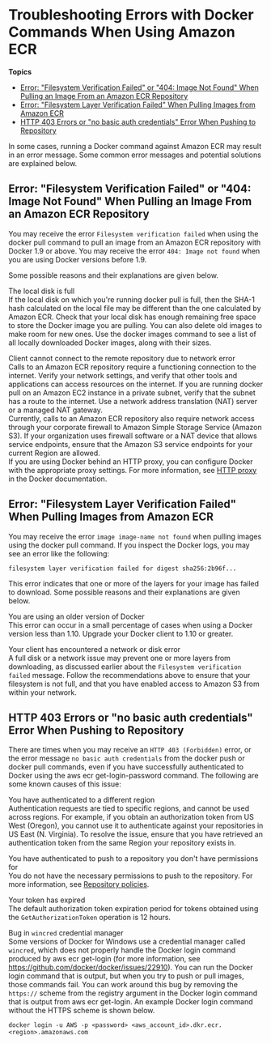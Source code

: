 # Troubleshooting Errors with Docker Commands When Using Amazon ECR<a name="common-errors-docker"></a>

**Topics**
+ [Error: "Filesystem Verification Failed" or "404: Image Not Found" When Pulling an Image From an Amazon ECR Repository](#error-filesystem-verification-failed)
+ [Error: "Filesystem Layer Verification Failed" When Pulling Images from Amazon ECR](#error-filesystem-layer-verification)
+ [HTTP 403 Errors or "no basic auth credentials" Error When Pushing to Repository](#error-403)

In some cases, running a Docker command against Amazon ECR may result in an error message\. Some common error messages and potential solutions are explained below\. 

## Error: "Filesystem Verification Failed" or "404: Image Not Found" When Pulling an Image From an Amazon ECR Repository<a name="error-filesystem-verification-failed"></a>

You may receive the error `Filesystem verification failed` when using the docker pull command to pull an image from an Amazon ECR repository with Docker 1\.9 or above\. You may receive the error `404: Image not found` when you are using Docker versions before 1\.9\. 

Some possible reasons and their explanations are given below\.

The local disk is full  
If the local disk on which you're running docker pull is full, then the SHA\-1 hash calculated on the local file may be different than the one calculated by Amazon ECR\. Check that your local disk has enough remaining free space to store the Docker image you are pulling\. You can also delete old images to make room for new ones\. Use the docker images command to see a list of all locally downloaded Docker images, along with their sizes\. 

Client cannot connect to the remote repository due to network error  
Calls to an Amazon ECR repository require a functioning connection to the internet\. Verify your network settings, and verify that other tools and applications can access resources on the internet\. If you are running docker pull on an Amazon EC2 instance in a private subnet, verify that the subnet has a route to the internet\. Use a network address translation \(NAT\) server or a managed NAT gateway\.  
Currently, calls to an Amazon ECR repository also require network access through your corporate firewall to Amazon Simple Storage Service \(Amazon S3\)\. If your organization uses firewall software or a NAT device that allows service endpoints, ensure that the Amazon S3 service endpoints for your current Region are allowed\.   
If you are using Docker behind an HTTP proxy, you can configure Docker with the appropriate proxy settings\. For more information, see [HTTP proxy](https://docs.docker.com/engine/admin/systemd/#/http-proxy) in the Docker documentation\. 

## Error: "Filesystem Layer Verification Failed" When Pulling Images from Amazon ECR<a name="error-filesystem-layer-verification"></a>

You may receive the error `image image-name not found` when pulling images using the docker pull command\. If you inspect the Docker logs, you may see an error like the following:

```
filesystem layer verification failed for digest sha256:2b96f...
```

This error indicates that one or more of the layers for your image has failed to download\. Some possible reasons and their explanations are given below\.

You are using an older version of Docker  
This error can occur in a small percentage of cases when using a Docker version less than 1\.10\. Upgrade your Docker client to 1\.10 or greater\.

Your client has encountered a network or disk error  
 A full disk or a network issue may prevent one or more layers from downloading, as discussed earlier about the `Filesystem verification failed` message\. Follow the recommendations above to ensure that your filesystem is not full, and that you have enabled access to Amazon S3 from within your network\.

## HTTP 403 Errors or "no basic auth credentials" Error When Pushing to Repository<a name="error-403"></a>

There are times when you may receive an `HTTP 403 (Forbidden)` error, or the error message `no basic auth credentials` from the docker push or docker pull commands, even if you have successfully authenticated to Docker using the aws ecr get\-login\-password command\. The following are some known causes of this issue:

You have authenticated to a different region  
Authentication requests are tied to specific regions, and cannot be used across regions\. For example, if you obtain an authorization token from US West \(Oregon\), you cannot use it to authenticate against your repositories in US East \(N\. Virginia\)\. To resolve the issue, ensure that you have retrieved an authentication token from the same Region your repository exists in\.

You have authenticated to push to a repository you don't have permissions for  
You do not have the necessary permissions to push to the repository\. For more information, see [Repository policies](repository-policies.md)\.

Your token has expired  
The default authorization token expiration period for tokens obtained using the `GetAuthorizationToken` operation is 12 hours\.

Bug in `wincred` credential manager  
Some versions of Docker for Windows use a credential manager called `wincred`, which does not properly handle the Docker login command produced by aws ecr get\-login \(for more information, see [https://github\.com/docker/docker/issues/22910](https://github.com/docker/docker/issues/22910)\)\. You can run the Docker login command that is output, but when you try to push or pull images, those commands fail\. You can work around this bug by removing the `https://` scheme from the registry argument in the Docker login command that is output from aws ecr get\-login\. An example Docker login command without the HTTPS scheme is shown below\.  

```
docker login -u AWS -p <password> <aws_account_id>.dkr.ecr.<region>.amazonaws.com
```